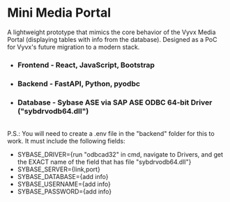# Mini Media Portal

A lightweight prototype that mimics the core behavior of the Vyvx Media Portal (displaying tables with info from the database). Designed as a PoC for Vyvx's future migration to a modern stack.

- ### Frontend - React, JavaScript, Bootstrap
- ### Backend - FastAPI, Python, pyodbc
- ### Database - Sybase ASE via SAP ASE ODBC 64-bit Driver ("sybdrvodb64.dll")  
<br>
P.S.: You will need to create a .env file in the "backend" folder for this to work. It must include the following fields:  

- SYBASE_DRIVER={run "odbcad32" in cmd, navigate to Drivers, and get the EXACT name of the field that has file "sybdrvodb64.dll"}
- SYBASE_SERVER={link,port}
- SYBASE_DATABASE={add info}
- SYBASE_USERNAME={add info}
- SYBASE_PASSWORD={add info}
